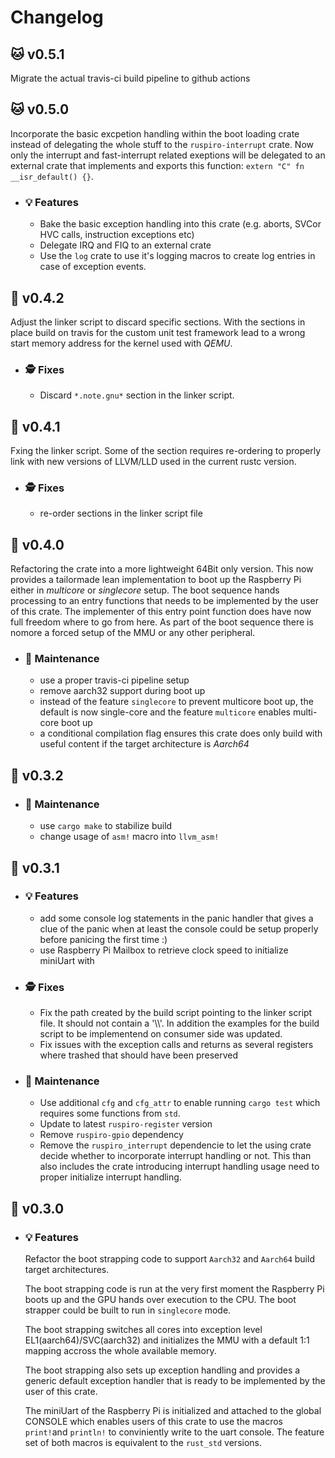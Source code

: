 # Changelog

## :cat: v0.5.1

Migrate the actual travis-ci build pipeline to github actions

## :cat: v0.5.0

Incorporate the basic excpetion handling within the boot loading crate instead of delegating the whole stuff to the `ruspiro-interrupt` crate. Now only the interrupt and fast-interrupt related exeptions will be delegated to an external crate that implements and exports this function: `extern "C" fn __isr_default() {}`.

- ### :bulb: Features

  - Bake the basic exception handling into this crate (e.g. aborts, SVCor HVC calls, instruction exceptions etc)
  - Delegate IRQ and FIQ to an external crate
  - Use the `log` crate to use it's logging macros to create log entries in case of exception events.

## :strawberry: v0.4.2

Adjust the linker script to discard specific sections. With the sections in place build on travis for the custom unit test framework lead to a wrong start memory address for the kernel used with *QEMU*.

- ### :detective: Fixes

  - Discard `*.note.gnu*` section in the linker script.

## :strawberry: v0.4.1

  Fxing the linker script. Some of the section requires re-ordering to properly link with new versions of LLVM/LLD used in the current rustc version.

- ### :detective: Fixes

  - re-order sections in the linker script file

## :peach: v0.4.0

  Refactoring the crate into a more lightweight 64Bit only version. This now provides a tailormade lean implementation to boot up the Raspberry Pi either in *multicore* or *singlecore* setup. The boot sequence hands processing to an entry functions that needs to be implemented by the user of this crate. The implementer of this entry point function does have now full freedom where to go from here. As part of the boot sequence there is nomore a forced setup of the MMU or any other peripheral.

- ### :wrench: Maintenance

  - use a proper travis-ci pipeline setup
  - remove aarch32 support during boot up
  - instead of the feature `singlecore` to prevent multicore boot up, the default is now single-core and the feature `multicore` enables multi-core boot up
  - a conditional compilation flag ensures this crate does only build with useful content if the target architecture is *Aarch64*

## :banana: v0.3.2

- ### :wrench: Maintenance

  - use `cargo make` to stabilize build
  - change usage of `asm!` macro into `llvm_asm!`

## :apple: v0.3.1

- ### :bulb: Features

  - add some console log statements in the panic handler that gives a clue of the panic when at least the console could be setup properly before panicing the first time :)
  - use Raspberry Pi Mailbox to retrieve clock speed to initialize miniUart with

- ### :detective: Fixes

  - Fix the path created by the build script pointing to the linker script file. It should not contain a '\\\\'. In addition the examples for the build script to be implementend on consumer side was updated.
  - Fix issues with the exception calls and returns as several registers where trashed that should have been preserved

- ### :wrench: Maintenance

  - Use additional ``cfg`` and ``cfg_attr`` to enable running ``cargo test`` which requires some functions from ``std``.
  - Update to latest ``ruspiro-register`` version
  - Remove ``ruspiro-gpio`` dependency
  - Remove the ``ruspiro_interrupt`` dependencie to let the using crate decide whether to incorporate interrupt handling or not. This than also includes the crate introducing interrupt handling usage need to proper initialize interrupt handling.

## :carrot: v0.3.0

- ### :bulb: Features
  Refactor the boot strapping code to support `Aarch32` and `Aarch64` build target architectures.

  The boot strapping code is run at the very first moment the Raspberry Pi boots up and the GPU hands over execution to the CPU. The boot strapper could be built to run in `singlecore` mode.

  The boot strapping switches all cores into exception level EL1(aarch64)/SVC(aarch32) and initializes the MMU with a default 1:1 mapping accross the whole available memory.

  The boot strapping also sets up exception handling and provides a generic default exception handler that is ready to be implemented by the user of this crate.

  The miniUart of the Raspberry Pi is initialized and attached to the global CONSOLE which enables users of this crate to use the macros `print!`and `println!` to conviniently write to the uart console. The feature set of both macros is equivalent to the `rust_std` versions.
